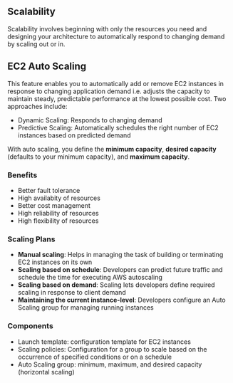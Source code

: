 ## Scalability

Scalability involves beginning with only the resources you need and designing your architecture to automatically respond to changing demand by scaling out or in.

## EC2 Auto Scaling

This feature enables you to automatically add or remove EC2 instances in response to changing application demand i.e. adjusts the capacity to maintain steady, predictable performance at the lowest possible cost. Two approaches include:

- Dynamic Scaling: Responds to changing demand
- Predictive Scaling: Automatically schedules the right number of EC2 instances based on predicted demand

With auto scaling, you define the **minimum capacity**, **desired capacity** (defaults to your minimum capacity), and **maximum capacity**.

### Benefits

- Better fault tolerance
- High availabity of resources
- Better cost management
- High reliability of resources
- High flexibility of resources

### Scaling Plans

- **Manual scaling**: Helps in managing the task of building or terminating EC2 instances on its own
- **Scaling based on schedule**: Developers can predict future traffic and schedule the time for executing AWS autoscaling
- **Scaling based on demand**: Scaling lets developers define required scaling in response to client demand
- **Maintaining the current instance-level**: Developers configure an Auto Scaling group for managing running instances

### Components

- Launch template: configuration template for EC2 instances
- Scaling policies: Configuration for a group to scale based on the occurrence of specified conditions or on a schedule
- Auto Scaling group: minimum, maximum, and desired capacity (horizontal scaling)
